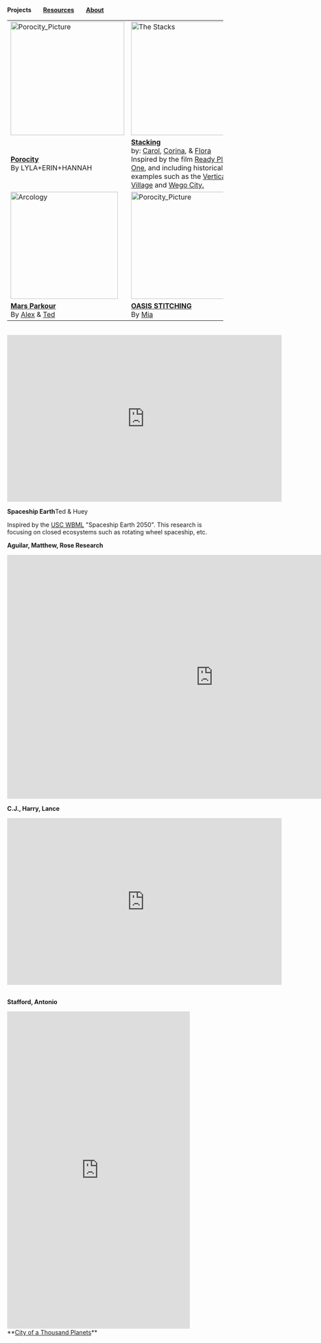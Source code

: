**Projects** &nbsp; &nbsp; &nbsp;        **[Resources](https://steenblikrs.github.io/2021-Spring-Studio/Resources)**  &nbsp; &nbsp; &nbsp;    **[About](https://steenblikrs.github.io/2021-Spring-Studio/About)**

<table style="width:100%; border-collapse: collapse; border: none;">
  <tr style="border: none;">
    <td style="border: none;"><a href="https://steenblikrs.github.io/2021-Spring-Studio/Research/Porocity">
         <img alt="Porocity_Picture" src="https://raw.githubusercontent.com/steenblikrs/2021-Spring-Studio/gh-pages/Research/Porocity/cover_picture.jpg" width="265"></a>
</td>
<td style="border: none;"><a href="https://steenblikrs.github.io/2021-Spring-Studio/Research/Stacking">
         <img alt="The Stacks" src="https://raw.githubusercontent.com/steenblikrs/2021-Spring-Studio/gh-pages/Research/Stacking/rpo-c.jpg" width="265"></a>
</td>
<td style="border: none;"><a href="https://steenblikrs.github.io/2021-Spring-Studio/Research/Floating/index">
         <img alt="Floating_Picture" src="https://raw.githubusercontent.com/steenblikrs/2021-Spring-Studio/gh-pages/Research/Floating/sky%20city.jpg" width="190"></a>
</td>
</tr>
<tr>
<td style="border: none;"><strong><a href="https://steenblikrs.github.io/2021-Spring-Studio/Research/Porocity/">Porocity</a></strong>  <br/>By LYLA+ERIN+HANNAH
</td>
<td style="border: none;"><strong><a href="https://steenblikrs.github.io/2021-Spring-Studio/Research/Stacking">Stacking</a></strong><br/>    
by: <a href="https://steenblikrs.github.io/2021-Spring-Studio/students/Carol/index">Carol</a>, <a href="https://steenblikrs.github.io/2021-Spring-Studio/students/Corina/index">Corina</a>, & <a href="https://zmrflora.github.io/Portfolio/">Flora</a><br/>
Inspired by the film <a href="https://en.wikipedia.org/wiki/Ready_Player_One_(film)">Ready Player One</a>, and including historical examples such as the 
      <a href="https://www.mvrdv.nl/projects/13/vertical-village">Vertical Village</a> and <a href="https://thewhyfactory.com/project/wego-tailor-made-housing">Wego City.</a></td>
<td style="border: none;"><strong><a href="https://steenblikrs.github.io/2021-Spring-Studio/Research/Floating/index">Floating</a></strong>  </br>
      By <a href="https://steenblikrs.github.io/2021-Spring-Studio/students/Sarry/index">Sarry</a>, 
      <a href="https://steenblikrs.github.io/2021-Spring-Studio/students/Rachel/index">Rachel</a>, 
      <a href="https://steenblikrs.github.io/2021-Spring-Studio/students/Kristen/index">Kristen</a></br>
      Inspired by the theory of <a href="https://thewhyfactory.com/news/what-if-we-could-fly-sky-city-presentation/">Sky City</a>, and 
      <a href="https://starwars.fandom.com/wiki/Cloud_City">the Cloud City</a> in the movie Star War.
</td>
</tr>
    
    
<tr style="border: none;"> 
<td style="border: none;"><a href="https://steenblikrs.github.io/2021-Spring-Studio/students/Alex/index"><img alt="Arcology" src="https://steenblikrs.github.io/2021-Spring-Studio/students/Alex/pic/a22.jpg" width="250"></a>
</td>
<td style="border: none;"><a href="https://w03travelstudio.wordpress.com/2021/05/05/oasis-stitching/">
         <img alt="Porocity_Picture" src="https://github.com/steenblikrs/2021-Spring-Studio/blob/gh-pages/students/Mia/3.png?raw=true" width="250"></a>
</td>         
</tr>
 
<tr style="border: none;">
<td style="border: none;"><strong><a href="https://steenblikrs.github.io/2021-Spring-Studio/students/Alex/index">Mars Parkour</a></strong>  <br/>By <a href="https://steenblikrs.github.io/2021-Spring-Studio/students/Alex/index">Alex</a> & <a href="https://steenblikrs.github.io/2021-Spring-Studio/students/Ted/index">Ted</a>
</td>
<td style="border: none;"><strong><a href="https://w03travelstudio.wordpress.com/2021/05/05/oasis-stitching/">OASIS STITCHING</a></strong>  
<br/>By <a href="https://steenblikrs.github.io/2021-Spring-Studio/students/Mia/index">Mia</a> 
</td>
</tr>
</table>

<br/>


<iframe src="https://docs.google.com/presentation/d/e/2PACX-1vQcREzO3Unwooob4wOOWULBMHdu9ISg40RN_Ja8kDPWDl1vGB7p2SM9oktqH7vg3w/embed?start=true&loop=true&delayms=3000" frameborder="0" width="640" height="389" allowfullscreen="true" mozallowfullscreen="true" webkitallowfullscreen="true"></iframe>

<strong>Spaceship Earth</strong>Ted & Huey

Inspired by the [USC WBML](https://worldbuilding.usc.edu/) "Spaceship Earth 2050". This research is focusing on closed ecosystems such as rotating wheel spaceship, etc.

<strong>Aguilar, Matthew, Rose Research</strong>
<iframe src="https://docs.google.com/presentation/d/e/2PACX-1vSbMaHjGB0clBZ8iXI7JcFHuVuF1FElVrDrA-gac5hmn6gwlhNOUGgMD0ELDModmtTqCHXWuAswJKx0/embed?start=true&loop=true&delayms=3000" frameborder="0" width="960" height="569" allowfullscreen="true" mozallowfullscreen="true" webkitallowfullscreen="true"></iframe>
<br/>

<strong>C.J., Harry, Lance</strong>
<iframe src="https://docs.google.com/presentation/d/e/2PACX-1vRNjG565_2GiMWgezXsS_V67huWbOUbBTyfnys6IYD4OlH0Qn7mI8iZMBs5I7zN5w/embed?start=true&loop=true&delayms=3000" frameborder="0" width="640" height="389" allowfullscreen="true" mozallowfullscreen="true" webkitallowfullscreen="true"></iframe>
<br/>
<br/>

<strong>Stafford, Antonio</strong>
<iframe src="https://docs.google.com/presentation/d/e/2PACX-1vSFg0azgxfwYcTf3IZoW-SHBWmAbhGO0yCoIcjpmaWfMuviWCQR_PjGaNEcOCHHMLv-mBMsVXrZtfdd/embed?start=true&loop=true&delayms=3000" frameborder="0" width="426" height="740" allowfullscreen="true" mozallowfullscreen="true" webkitallowfullscreen="true"></iframe>
<br>
**<a href="https://steenblikrs.github.io/2021-Spring-Studio/Research/station/index">City of a Thousand Planets</a>**



 <br/>
 <br/>
 <br/>
 <br/>
 <br/>
 <br/>
 <br/>
 <br/>
 <br/>
 <br/>




















